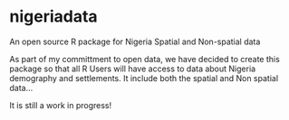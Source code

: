 # nigeriadata
An open source R package for Nigeria Spatial and Non-spatial data

As part of my committment to open data, we have decided to create this package so that all R Users will have access to data
about Nigeria demography and settlements. It include both the spatial and Non spatial data...

It is still a work in progress!
